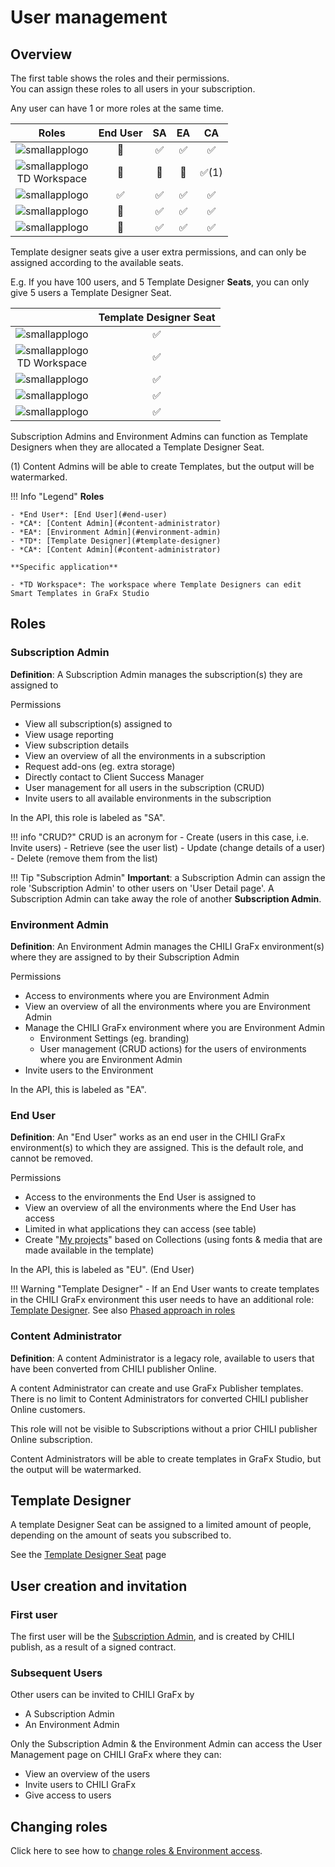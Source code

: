 # User management

## Overview

The first table shows the roles and their permissions.  
You can assign these roles to all users in your subscription.

Any user can have 1 or more roles at the same time.

| Roles | End User | SA | EA | CA |
|:---:|:---:|:---:|:---:|:---:|
|![smallapplogo](/assets/CHILI_publisher_RGB.svg)| 🚫 | ✅ | ✅ | ✅ |
|![smallapplogo](/assets/CHILI_LOGOS_OK-09.svg)<br/>TD Workspace| 🚫 | 🚫 | 🚫 | ✅(1)|
|![smallapplogo](/assets/CHILI_LOGOS_OK-09.svg)| ✅ | ✅ | ✅ | ✅ |
|![smallapplogo](/assets/CHILI_LOGOS_OK-07.svg)| 🚫 | ✅ | ✅ | ✅ |
|![smallapplogo](/assets/CHILI_LOGOS_OK-11.svg)| 🚫 | ✅ | ✅ | ✅ |

Template designer seats give a user extra permissions, and can only be assigned according to the available seats.

E.g. If you have 100 users, and 5 Template Designer **Seats**, you can only give 5 users a Template Designer Seat.

|  | Template Designer Seat |
|:---:|:---:|
|![smallapplogo](/assets/CHILI_publisher_RGB.svg)| ✅ |
|![smallapplogo](/assets/CHILI_LOGOS_OK-09.svg)<br/>TD Workspace| ✅ |
|![smallapplogo](/assets/CHILI_LOGOS_OK-09.svg)| ✅ |
|![smallapplogo](/assets/CHILI_LOGOS_OK-07.svg)| ✅ |
|![smallapplogo](/assets/CHILI_LOGOS_OK-11.svg)| ✅ |

Subscription Admins and Environment Admins can function as Template Designers when they are allocated a Template Designer Seat.

(1) Content Admins will be able to create Templates, but the output will be watermarked.

!!! Info "Legend"
	**Roles**

	- *End User*: [End User](#end-user)
	- *CA*: [Content Admin](#content-administrator)
	- *EA*: [Environment Admin](#environment-admin)
	- *TD*: [Template Designer](#template-designer)
	- *CA*: [Content Admin](#content-administrator)

	**Specific application**

	- *TD Workspace*: The workspace where Template Designers can edit Smart Templates in GraFx Studio
	
## Roles

### Subscription Admin

**Definition**: A Subscription Admin manages the subscription(s) they are assigned to

Permissions

- View all subscription(s) assigned to
- View usage reporting
- View subscription details
- View an overview of all the environments in a subscription
- Request add-ons (eg. extra storage)
- Directly contact to Client Success Manager
- User management for all users in the subscription (CRUD)
- Invite users to all available environments in the subscription

In the API, this role is labeled as "SA".

!!! info "CRUD?"
	CRUD is an acronym for
	- Create (users in this case, i.e. Invite users)
	- Retrieve (see the user list)
	- Update (change details of a user)
	- Delete (remove them from the list)

!!! Tip "Subscription Admin"
	**Important**: a Subscription Admin can assign the role 'Subscription Admin' to other users on 'User Detail page'.
	A Subscription Admin can take away the role of another **Subscription Admin**.

### Environment Admin

**Definition**: An Environment Admin manages the CHILI GraFx environment(s) where they are assigned to by their Subscription Admin

Permissions

- Access to environments where you are Environment Admin
- View an overview of all the environments where you are Environment Admin
- Manage the CHILI GraFx environment where you are Environment Admin
	- Environment Settings (eg. branding)
	- User management (CRUD actions) for the users of environments where you are Environment Admin
- Invite users to the Environment

In the API, this is labeled as "EA".

### End User

**Definition**: An "End User" works as an end user in the CHILI GraFx environment(s) to which they are assigned. This is the default role, and cannot be removed.

Permissions

- Access to the environments the End User is assigned to
- View an overview of all the environments where the End User has access
- Limited in what applications they can access (see table)
- Create "[My projects](/GraFx-Studio/guides/create-projects/)" based on Collections (using fonts & media that are made available in the template)

In the API, this is labeled as "EU". (End User)

!!! Warning "Template Designer"
	- If an End User wants to create templates in the CHILI GraFx environment this user needs to have an additional role: [Template Designer](#template-designer).
	See also [Phased approach in roles](#overview-of-role-access)

### Content Administrator

**Definition**: A content Administrator is a legacy role, available to users that have been converted from CHILI publisher Online.

A content Administrator can create and use GraFx Publisher templates. There is no  limit to Content Administrators for converted CHILI publisher Online customers.

This role will not be visible to Subscriptions without a prior CHILI publisher Online subscription.

Content Administrators will be able to create templates in GraFx Studio, but the output will be watermarked.


## Template Designer

A template Designer Seat can be assigned to a limited amount of people, depending on the amount of seats you subscribed to.

See the [Template Designer Seat](/CHILI-GraFx/users/template-designer/) page


## User creation and invitation

### First user

The first user will be the [Subscription Admin](/CHILI-GraFx/users/roles/#subscription-admin), and is created by CHILI publish, as a result of a signed contract.

### Subsequent Users

Other users can be invited to CHILI GraFx by

- A Subscription Admin
- An Environment Admin

Only the Subscription Admin & the Environment Admin can access the User Management page on CHILI GraFx where they can:

- View an overview of the users
- Invite users to CHILI GraFx
- Give access to users

## Changing roles

Click here to see how to [change roles & Environment access](/CHILI-GraFx/users/update/).